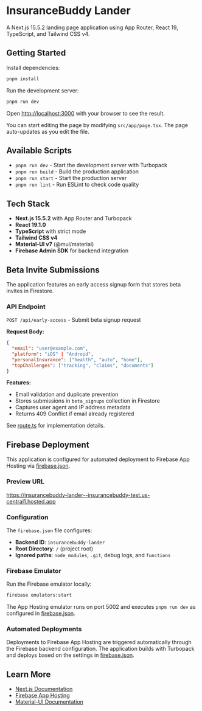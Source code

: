 # InsuranceBuddy Lander

A Next.js 15.5.2 landing page application using App Router, React 19, TypeScript, and Tailwind CSS v4.

## Getting Started

Install dependencies:

```bash
pnpm install
```

Run the development server:

```bash
pnpm run dev
```

Open [http://localhost:3000](http://localhost:3000) with your browser to see the result.

You can start editing the page by modifying `src/app/page.tsx`. The page auto-updates as you edit the file.

## Available Scripts

- `pnpm run dev` - Start the development server with Turbopack
- `pnpm run build` - Build the production application
- `pnpm run start` - Start the production server
- `pnpm run lint` - Run ESLint to check code quality

## Tech Stack

- **Next.js 15.5.2** with App Router and Turbopack
- **React 19.1.0**
- **TypeScript** with strict mode
- **Tailwind CSS v4**
- **Material-UI v7** (@mui/material)
- **Firebase Admin SDK** for backend integration

## Beta Invite Submissions

The application features an early access signup form that stores beta invites in Firestore.

### API Endpoint

`POST /api/early-access` - Submit beta signup request

**Request Body:**
```json
{
  "email": "user@example.com",
  "platform": "iOS" | "Android",
  "personalInsurance": ["health", "auto", "home"],
  "topChallenges": ["tracking", "claims", "documents"]
}
```

**Features:**
- Email validation and duplicate prevention
- Stores submissions in `beta_signups` collection in Firestore
- Captures user agent and IP address metadata
- Returns 409 Conflict if email already registered

See [route.ts](src/app/api/early-access/route.ts) for implementation details.

## Firebase Deployment

This application is configured for automated deployment to Firebase App Hosting via [firebase.json](firebase.json).

### Preview URL

https://insurancebuddy-lander--insurancebuddy-test.us-central1.hosted.app

### Configuration

The `firebase.json` file configures:

- **Backend ID**: `insurancebuddy-lander`
- **Root Directory**: `/` (project root)
- **Ignored paths**: `node_modules`, `.git`, debug logs, and `functions`

### Firebase Emulator

Run the Firebase emulator locally:

```bash
firebase emulators:start
```

The App Hosting emulator runs on port 5002 and executes `pnpm run dev` as configured in [firebase.json](firebase.json).

### Automated Deployments

Deployments to Firebase App Hosting are triggered automatically through the Firebase backend configuration. The application builds with Turbopack and deploys based on the settings in [firebase.json](firebase.json).

## Learn More

- [Next.js Documentation](https://nextjs.org/docs)
- [Firebase App Hosting](https://firebase.google.com/docs/app-hosting)
- [Material-UI Documentation](https://mui.com/material-ui/)
